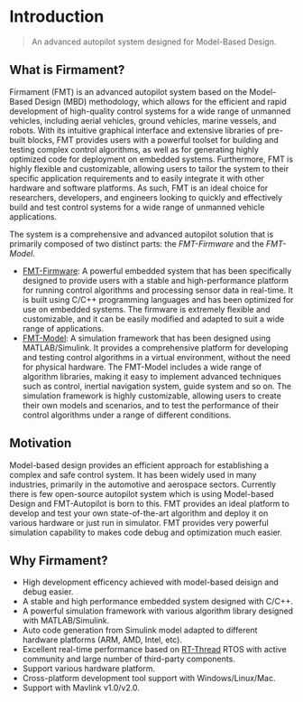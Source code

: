 # Introduction

> An advanced autopilot system designed for Model-Based Design.

## What is Firmament?

Firmament (FMT) is an advanced autopilot system based on the Model-Based Design (MBD) methodology, which allows for the efficient and rapid development of high-quality control systems for a wide range of unmanned vehicles, including aerial vehicles, ground vehicles, marine vessels, and robots. With its intuitive graphical interface and extensive libraries of pre-built blocks, FMT provides users with a powerful toolset for building and testing complex control algorithms, as well as for generating highly optimized code for deployment on embedded systems. Furthermore, FMT is highly flexible and customizable, allowing users to tailor the system to their specific application requirements and to easily integrate it with other hardware and software platforms. As such, FMT is an ideal choice for researchers, developers, and engineers looking to quickly and effectively build and test control systems for a wide range of unmanned vehicle applications.

The system is a comprehensive and advanced autopilot solution that is primarily composed of two distinct parts: the *FMT-Firmware* and the *FMT-Model*.

- [FMT-Firmware](https://github.com/Firmament-Autopilot/FMT-Firmware): A powerful embedded system that has been specifically designed to provide users with a stable and high-performance platform for running control algorithms and processing sensor data in real-time. It is built using C/C++ programming languages and has been optimized for use on embedded systems. The firmware is extremely flexible and customizable, and it can be easily modified and adapted to suit a wide range of applications.
- [FMT-Model](https://github.com/Firmament-Autopilot/FMT-Model): A simulation framework that has been designed using MATLAB/Simulink. It provides a comprehensive platform for developing and testing control algorithms in a virtual environment, without the need for physical hardware. The FMT-Model includes a wide range of algorithm libraries, making it easy to implement advanced techniques such as control, inertial navigation system, guide system and so on. The simulation framework is highly customizable, allowing users to create their own models and scenarios, and to test the performance of their control algorithms under a range of different conditions.

## Motivation

Model-based design provides an efficient approach for establishing a complex and safe control system. It has been widely used in many industries, primarily in the automotive and aerospace sectors. Currently there is few open-source autopilot system which is using Model-based Design and FMT-Autopilot is born to this. FMT provides an ideal platform to develop and test your own state-of-the-art algorithm and deploy it on various hardware or just run in simulator. FMT provides very powerful simulation capability to makes code debug and optimization much easier.

## Why Firmament?

- High development efficency achieved with model-based deisign and debug easier.
- A stable and high performance embedded system designed with C/C++.
- A powerful simulation framework with various algorithm library designed with MATLAB/Simulink.
- Auto code generation from Simulink model adapted to different hardware platforms (ARM, AMD, Intel, etc).
- Excellent real-time performance based on [RT-Thread](https://www.rt-thread.io/) RTOS with active community and large number of third-party components.
- Support various hardware platform.
- Cross-platform development tool support with Windows/Linux/Mac.
- Support with Mavlink v1.0/v2.0.

